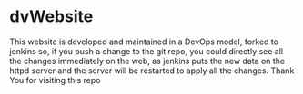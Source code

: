 # dvWebsite
This website is developed and maintained in a DevOps model, forked to jenkins so, if you push a change to the git repo, you could directly see all the changes immediately  on the web, as jenkins puts the new data on the httpd server and the server will be restarted to apply all the changes.
Thank You for visiting this repo


